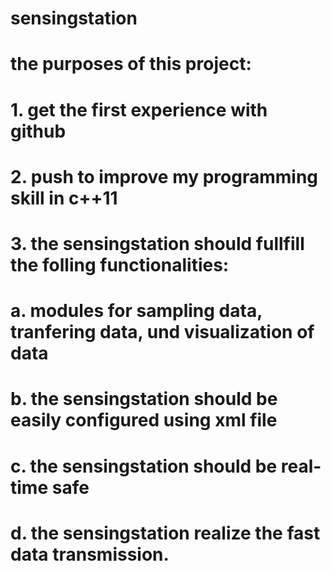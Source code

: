 # sensingstation
# the purposes of this project:
# 1. get the first experience with github
# 2. push to improve my programming skill in c++11
# 3. the sensingstation should fullfill the folling functionalities:
#   a. modules for sampling data, tranfering data, und visualization of data
#   b. the sensingstation should be easily configured using xml file
#   c. the sensingstation should be real-time safe
#   d. the sensingstation realize the fast data transmission.
